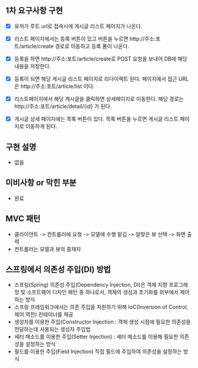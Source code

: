 ## 1차 요구사항 구현
- [x] 유저가 루트 url로 접속시에 게시글 리스트 페이지가 나온다.
- [x] 리스트 페이지에서는 등록 버튼이 있고 버튼을 누르면 http://주소:포트/article/create 경로로 이동하고 등록 폼이 나온다.
- [x] 등록을 하면 http://주소:포트/article/create로 POST 요청을 보내어 DB에 해당 내용을 저장한다.
- [x] 등록이 되면 해당 게시글 리스트 페이지로 리다이렉트 된다. 페이지에서 접근 URL 은 http://주소:포트/article/list 이다.
- [x] 리스트페이지에서 해당 게시글을 클릭하면 상세페이지로 이동한다. 해당 경로는 http://주소:포트/article/detail/{id} 가 된다.
- [x] 게시글 상세 페이지에는 목록 버튼이 있다. 목록 버튼을 누르면 게시글 리스트 페이지로 이동하게 된다.


## 구현 설명
- 없음

## 미비사항 or 막힌 부분
- 완료

## MVC 패턴
- 클라이언트 -> 컨트롤러에 요청 -> 모델에 수행 맡김 -> 알맞은 뷰 선택 -> 화면 출력
- 컨트롤러는 모델과 뷰의 중재자

## 스프링에서 의존성 주입(DI) 방법
- 스프링(Spring) 의존성 주입(Dependency Injection, DI)은 객체 지향 프로그래밍 및 소프트웨어 디자인 패턴 중 하나로서, 객체의 생성과 초기화를 외부에서 제어하는 방식
- 스프링 프레임워크에서는 의존 주입을 지원하기 위해 IoC(Inversion of Control, 제어 역전) 컨테이너를 제공
- 생성자를 이용한 주입(Constructor Injection : 객체 생성 시점에 필요한 의존성을 전달하는데 사용되는 생성자 주입법
- 세터 메소드를 이용한 주입(Setter Injection) : 세터 메소드를 이용해 필요한 의존성을 설정하는 방식
- 필드를 이용한 주입(Field Injection) 직접 필드에 주입하여 의존성을 설정하는 방식